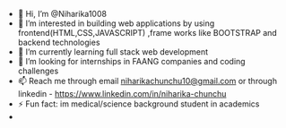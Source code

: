 - 👋 Hi, I’m @Niharika1008
- 👀 I’m interested in building web applications by using frontend(HTML,CSS,JAVASCRIPT) ,frame works like BOOTSTRAP and backend technologies
- 🌱 I’m currently learning full stack web development
- 💞️ I’m looking for internships in FAANG companies and coding challenges 
- 📫 Reach me through email niharikachunchu10@gmail.com or through linkedin - https://www.linkedin.com/in/niharika-chunchu
- ⚡ Fun fact: im medical/science background student in academics
- 

<!---
Niharika1008/Niharika1008 is a ✨ special ✨ repository because its `README.md` (this file) appears on your GitHub profile.
You can click the Preview link to take a look at your changes.
--->
